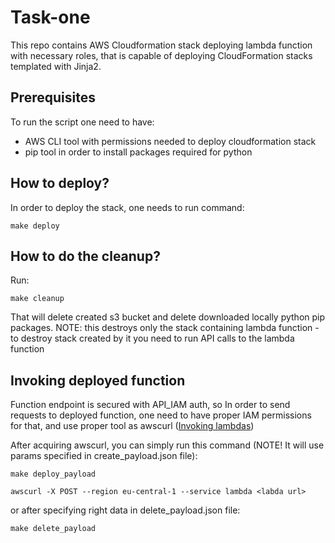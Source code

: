 # Task-one

This repo contains AWS Cloudformation stack deploying lambda function with necessary roles, that is capable of deploying CloudFormation stacks templated with Jinja2.

## Prerequisites
To run the script one need to have:
 - AWS CLI tool with permissions needed to deploy cloudformation stack
 - pip tool in order to install packages required for python

## How to deploy?
In order to deploy the stack, one needs to run command:
```
make deploy
```

## How to do the cleanup?
Run:
```
make cleanup
```
That will delete created s3 bucket and delete downloaded locally python pip packages. NOTE: this destroys only the stack containing lambda function - to destroy stack created by it you need to run API calls to the lambda function

## Invoking deployed function

Function endpoint is secured with API_IAM auth, so In order to send requests to deployed function, one need to have proper IAM permissions for that, and use proper tool as awscurl ([Invoking lambdas](https://docs.aws.amazon.com/lambda/latest/dg/urls-invocation.html))

After acquiring awscurl, you can simply run this command (NOTE! It will use params specified in create_payload.json file):
```
make deploy_payload
```


```
awscurl -X POST --region eu-central-1 --service lambda <labda url> 
```
or after specifying right data in delete_payload.json file:
```
make delete_payload
```